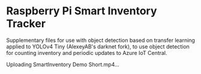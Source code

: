 # Raspberry Pi Smart Inventory Tracker
Supplementary files for use with object detection based on transfer learning applied to YOLOv4 Tiny (AlexeyAB's darknet fork), to use object detection for counting inventory and periodic updates to Azure IoT Central.


Uploading SmartInventory Demo Short.mp4…

